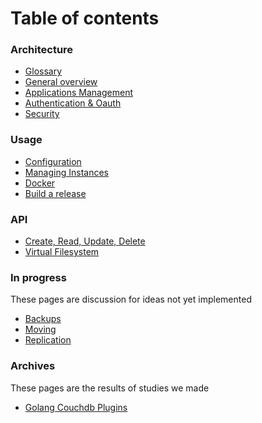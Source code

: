 Table of contents
==========

### Architecture
- [Glossary](./glossary.md)
- [General overview](./architecture.md)
- [Applications Management](./apps.md)
- [Authentication & Oauth](./auth.md)
- [Security](./security.md)

### Usage
- [Configuration](./config.md)
- [Managing Instances](./instance.md)
- [Docker](./docker.md)
- [Build a release](./release.md)

### API
- [Create, Read, Update, Delete](./crud.md)
- [Virtual Filesystem](./files.md)

### In progress
These pages are discussion for ideas not yet implemented
- [Backups](./backup.md)
- [Moving](./moving.md)
- [Replication]('./replication.md')

### Archives
These pages are the results of studies we made
- [Golang Couchdb Plugins]('./couchdb-plugins.md')
